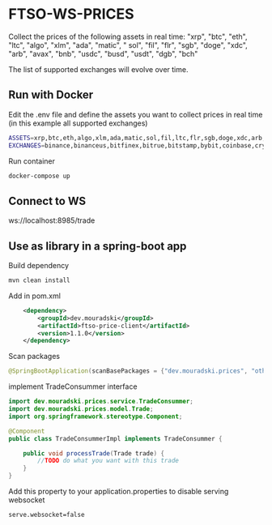 # FTSO-WS-PRICES

Collect the prices of the following assets in real time: "xrp", "btc", "eth", "ltc", "algo", "xlm", "ada", "matic", "
sol", "fil", "flr", "sgb", "doge", "xdc", "arb", "avax", "bnb", "usdc", "busd", "usdt", "dgb", "bch"

The list of supported exchanges will evolve over time.

## Run with Docker

Edit the .env file and define the assets you want to collect prices in real time (in this example all supported
exchanges)

```sh
ASSETS=xrp,btc,eth,algo,xlm,ada,matic,sol,fil,ltc,flr,sgb,doge,xdc,arb,avax,bnb,usdc,busd,usdt
EXCHANGES=binance,binanceus,bitfinex,bitrue,bitstamp,bybit,coinbase,crypto,digifinex,fmfw,gateio,hitbtc,huobi,kraken,kucoin,lbank,mexc,okex,upbit,btcex,bitmart,bitget
```

Run container

```sh
docker-compose up
```

## Connect to WS

ws://localhost:8985/trade

## Use as library in a spring-boot app

Build dependency

```sh
mvn clean install
```

Add in pom.xml

```xml
    <dependency>
        <groupId>dev.mouradski</groupId>
        <artifactId>ftso-price-client</artifactId>
        <version>1.1.0</version>
    </dependency>
```

Scan packages

```java
@SpringBootApplication(scanBasePackages = {"dev.mouradski.prices", "other.base.package"})
```

implement TradeConsummer interface

```java
import dev.mouradski.prices.service.TradeConsummer;
import dev.mouradski.prices.model.Trade;
import org.springframework.stereotype.Component;

@Component
public class TradeConsummerImpl implements TradeConsummer {

    public void processTrade(Trade trade) {
        //TODO do what you want with this trade
    }
}
```

Add this property to your application.properties to disable serving websocket

```properties
serve.websocket=false
```


